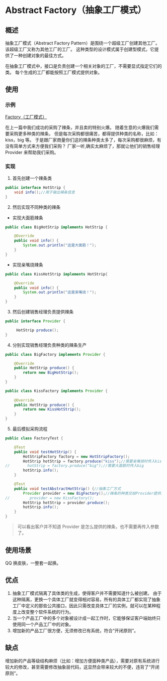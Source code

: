 # Abstract Factory（抽象工厂模式） #
## 概述 ##
抽象工厂模式（Abstract Factory Pattern）是围绕一个超级工厂创建其他工厂。 该超级工厂又称为其他工厂的工厂。 这种类型的设计模式属于创建型模式，它提供了一种创建对象的最佳方式。

在抽象工厂模式中，接口是负责创建一个相关对象的工厂，不需要显式指定它们的类。 每个生成的工厂都能按照工厂模式提供对象。


## 使用 ##
### 示例 ###
[Factory（工厂模式）](https://github.com/jeanboydev/Android-ReadTheFuckingSourceCode/blob/master/设计模式-Factory.md)

在上一篇中我们成功的采购了辣条，并且卖的特别火爆。 随着生意的火爆我们需要采购更多种类的辣条， 但是每次采购都很痛苦，都得提供种类的名称，比如： kiss，big 等。 于是跟厂家商量你们这的辣条种类太多了，每次采购都很麻烦，有没有简单方式来方便我们采购？ 厂家一听,确实太麻烦了，那就让他们的销售经理 Provider 来帮助我们采购。

### 实现 ###
1. 首先创建一个辣条类
```Java
public interface HotStrip {
    void info();//用于输出辣条信息
}
```
2. 然后实现不同种类的辣条
- 实现大面筋辣条
```Java
public class BigHotStrip implements HotStrip {

    @Override
    public void info() {
        System.out.println("这是大面筋！");
    }
}
```
- 实现亲嘴烧辣条
```Java
public class KissHotStrip implements HotStrip{

    @Override
    public void info() {
        System.out.println("这是亲嘴烧！");
    }
}
```
3. 然后创建销售经理负责提供辣条
```Java
public interface Provider {

     HotStrip produce();
}
```
4. 分别实现销售经理负责种类的辣条生产
```Java
public class BigFactory implements Provider {

    @Override
    public HotStrip produce() {
        return new BigHotStrip();
    }
}
```
```Java
public class KissFactory implements Provider {
    
    @Override
    public HotStrip produce() {
        return new KissHotStrip();
    }
}
```


5. 最后模拟采购流程
```Java
public class FactoryTest {

    @Test
    public void testHotStrip() {
        HotStripFactory factory = new HotStripFactory();
        HotStrip hotStrip = factory.produce("kiss");//需要亲嘴烧时传入kiss
//        hotStrip = factory.produce("big");//需要大面筋时传入big
        hotStrip.info();
    }

 	@Test
    public void testAbstractHotStrip() {//抽象工厂方式
        Provider provider = new BigFactory();//辣条的种类交给Provider提供，调用者不需要关心辣条的种类了
//         provider = new KissFactory();
        HotStrip hotStrip = provider.produce();
        hotStrip.info();
    }
}
```
> 可以看出客户并不知道 Provider 是怎么提供的辣条，也不需要再传入参数了。

## 使用场景 ##
QQ 换皮肤，一整套一起换。

## 优点 ##
1.  抽象工厂模式隔离了具体类的生成，使得客户并不需要知道什么被创建。 由于这种隔离，更换一个具体工厂就变得相对容易，所有的具体工厂都实现了抽象工厂中定义的那些公共接口，因此只需改变具体工厂的实例，就可以在某种程度上改变整个软件系统的行为。
2. 当一个产品工厂中的多个对象被设计成一起工作时，它能够保证客户端始终只使用同一个产品工厂中的对象。
3. 增加新的产品工厂很方便，无须修改已有系统，符合“开闭原则”。
## 缺点 ##
增加新的产品等级结构麻烦（比如：增加方便面种类产品），需要对原有系统进行较大的修改，甚至需要修改抽象层代码，这显然会带来较大的不便，违背了“开闭原则”。